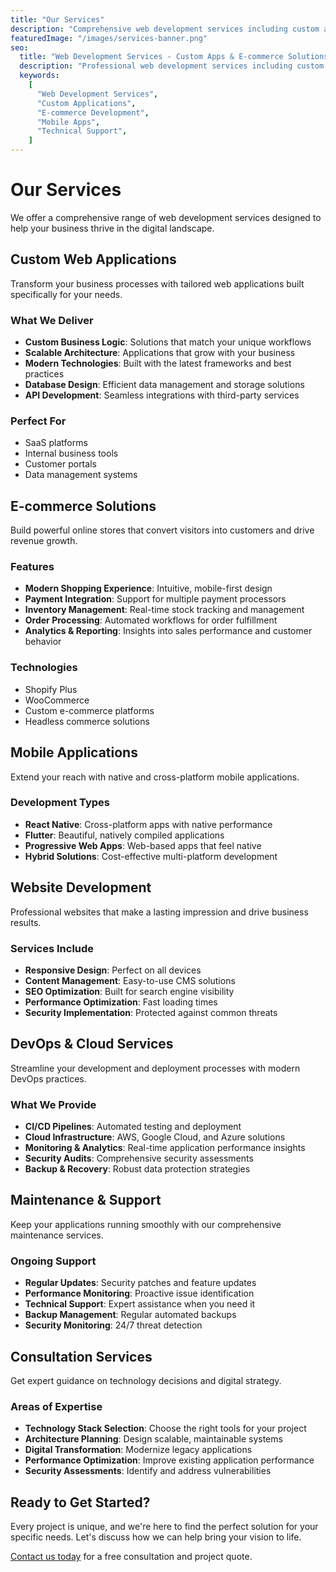 ```yaml
---
title: "Our Services"
description: "Comprehensive web development services including custom applications, e-commerce solutions, mobile apps, and ongoing maintenance and support."
featuredImage: "/images/services-banner.png"
seo:
  title: "Web Development Services - Custom Apps & E-commerce Solutions"
  description: "Professional web development services including custom applications, e-commerce platforms, mobile apps, and comprehensive maintenance and support."
  keywords:
    [
      "Web Development Services",
      "Custom Applications",
      "E-commerce Development",
      "Mobile Apps",
      "Technical Support",
    ]
---
```


# Our Services

We offer a comprehensive range of web development services designed to help your business thrive in the digital landscape.

## Custom Web Applications

Transform your business processes with tailored web applications built specifically for your needs.

### What We Deliver

- **Custom Business Logic**: Solutions that match your unique workflows
- **Scalable Architecture**: Applications that grow with your business
- **Modern Technologies**: Built with the latest frameworks and best practices
- **Database Design**: Efficient data management and storage solutions
- **API Development**: Seamless integrations with third-party services

### Perfect For

- SaaS platforms
- Internal business tools
- Customer portals
- Data management systems

## E-commerce Solutions

Build powerful online stores that convert visitors into customers and drive revenue growth.

### Features

- **Modern Shopping Experience**: Intuitive, mobile-first design
- **Payment Integration**: Support for multiple payment processors
- **Inventory Management**: Real-time stock tracking and management
- **Order Processing**: Automated workflows for order fulfillment
- **Analytics & Reporting**: Insights into sales performance and customer behavior

### Technologies

- Shopify Plus
- WooCommerce
- Custom e-commerce platforms
- Headless commerce solutions

## Mobile Applications

Extend your reach with native and cross-platform mobile applications.

### Development Types

- **React Native**: Cross-platform apps with native performance
- **Flutter**: Beautiful, natively compiled applications
- **Progressive Web Apps**: Web-based apps that feel native
- **Hybrid Solutions**: Cost-effective multi-platform development

## Website Development

Professional websites that make a lasting impression and drive business results.

### Services Include

- **Responsive Design**: Perfect on all devices
- **Content Management**: Easy-to-use CMS solutions
- **SEO Optimization**: Built for search engine visibility
- **Performance Optimization**: Fast loading times
- **Security Implementation**: Protected against common threats

## DevOps & Cloud Services

Streamline your development and deployment processes with modern DevOps practices.

### What We Provide

- **CI/CD Pipelines**: Automated testing and deployment
- **Cloud Infrastructure**: AWS, Google Cloud, and Azure solutions
- **Monitoring & Analytics**: Real-time application performance insights
- **Security Audits**: Comprehensive security assessments
- **Backup & Recovery**: Robust data protection strategies

## Maintenance & Support

Keep your applications running smoothly with our comprehensive maintenance services.

### Ongoing Support

- **Regular Updates**: Security patches and feature updates
- **Performance Monitoring**: Proactive issue identification
- **Technical Support**: Expert assistance when you need it
- **Backup Management**: Regular automated backups
- **Security Monitoring**: 24/7 threat detection

## Consultation Services

Get expert guidance on technology decisions and digital strategy.

### Areas of Expertise

- **Technology Stack Selection**: Choose the right tools for your project
- **Architecture Planning**: Design scalable, maintainable systems
- **Digital Transformation**: Modernize legacy applications
- **Performance Optimization**: Improve existing application performance
- **Security Assessments**: Identify and address vulnerabilities

## Ready to Get Started?

Every project is unique, and we're here to find the perfect solution for your specific needs. Let's discuss how we can help bring your vision to life.

[Contact us today](/contact) for a free consultation and project quote.
